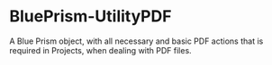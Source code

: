 # BluePrism-UtilityPDF
A Blue Prism object, with all necessary and basic PDF actions that is required in Projects, when dealing with PDF files.
